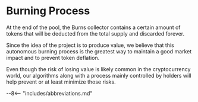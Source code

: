 # Burning Process

At the end of the pool, the Burns collector contains a
certain amount of tokens that will be deducted from the
total supply and discarded forever.

Since the idea of the project is to produce value, we believe
that this autonomous burning process is the greatest way to
maintain a good market impact and to prevent token
deflation.

Even though the risk of losing value is likely common in the
cryptocurrency world, our algorithms along with a process
mainly controlled by holders will help prevent or at least
minimize those risks.

<!-- TODO: Add diagram -->


--8<-- "includes/abbreviations.md"